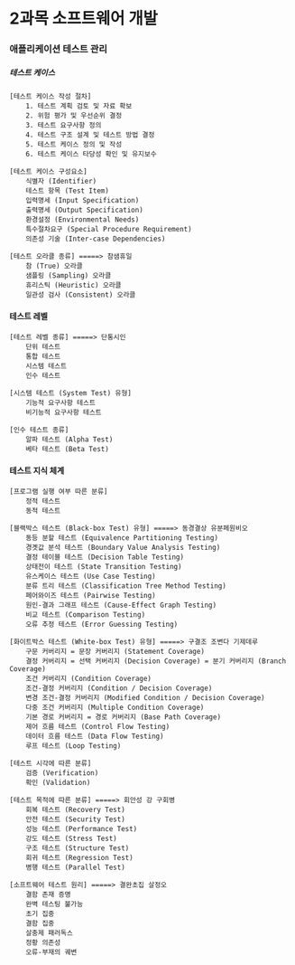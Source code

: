 2과목 소프트웨어 개발
=======================

### 애플리케이션 테스트 관리

##### 테스트 케이스
    [테스트 케이스 작성 절차]
        1. 테스트 계획 검토 및 자료 확보
        2. 위험 평가 및 우선순위 결정
        3. 테스트 요구사항 정의
        4. 테스트 구조 설계 및 테스트 방법 결정
        5. 테스트 케이스 정의 및 작성
        6. 테스트 케이스 타당성 확인 및 유지보수

    [테스트 케이스 구성요소]
        식별자 (Identifier)
        테스트 항목 (Test Item)
        입력명세 (Input Specification)
        출력명세 (Output Specification)
        환경설정 (Environmental Needs)
        특수절차요구 (Special Procedure Requirement)
        의존성 기술 (Inter-case Dependencies)

    [테스트 오라클 종류] =====> 참샘휴일
        참 (True) 오라클
        샘플링 (Sampling) 오라클
        휴리스틱 (Heuristic) 오라클
        일관성 검사 (Consistent) 오라클

#### 테스트 레벨
    [테스트 레벨 종류] =====> 단통시인
        단위 테스트
        통합 테스트
        시스템 테스트
        인수 테스트

    [시스템 테스트 (System Test) 유형]
        기능적 요구사항 테스트
        비기능적 요구사항 테스트

    [인수 테스트 종류]
        알파 테스트 (Alpha Test)
        베타 테스트 (Beta Test)

#### 테스트 지식 체계
    [프로그램 실행 여부 따른 분류]
        정적 테스트
        동적 테스트
    
    [블랙박스 테스트 (Black-box Test) 유형] =====> 동경결상 유분페원비오
        동등 분할 테스트 (Equivalence Partitioning Testing)
        경곗값 분석 테스트 (Boundary Value Analysis Testing)
        결정 테이블 테스트 (Decision Table Testing)
        상태전이 테스트 (State Transition Testing)
        유스케이스 테스트 (Use Case Testing)
        분류 트리 테스트 (Classification Tree Method Testing)
        페어와이즈 테스트 (Pairwise Testing)
        원인-결과 그래프 테스트 (Cause-Effect Graph Testing)
        비교 테스트 (Comparison Testing)
        오류 추정 테스트 (Error Guessing Testing)

    [화이트박스 테스트 (White-box Test) 유형] =====> 구결조 조변다 기제데루
        구문 커버리지 = 문장 커버리지 (Statement Coverage)
        결정 커버리지 = 선택 커버리지 (Decision Coverage) = 분기 커버리지 (Branch Coverage)
        조건 커버리지 (Condition Coverage)
        조건-결정 커버리지 (Condition / Decision Coverage)
        변경 조건-결정 커버리지 (Modified Condition / Decision Coverage)
        다중 조건 커버리지 (Multiple Condition Coverage)
        기본 경로 커버리지 = 경로 커버리지 (Base Path Coverage)
        제어 흐름 테스트 (Control Flow Testing)
        데이터 흐름 테스트 (Data Flow Testing)
        루프 테스트 (Loop Testing)

    [테스트 시각에 따른 분류]
        검증 (Verification)
        확인 (Validation)

    [테스트 목적에 따른 분류] =====> 회안성 강 구회병
        회복 테스트 (Recovery Test)
        안전 테스트 (Security Test)
        성능 테스트 (Performance Test)
        강도 테스트 (Stress Test)
        구조 테스트 (Structure Test)
        회귀 테스트 (Regression Test)
        병행 테스트 (Parallel Test)

    [소프트웨어 테스트 원리] =====> 결완초집 살정오
        결함 존재 증명
        완벽 테스팅 불가능
        초기 집중
        결함 집중
        살충제 패러독스
        정황 의존성
        오류-부재의 궤변


    